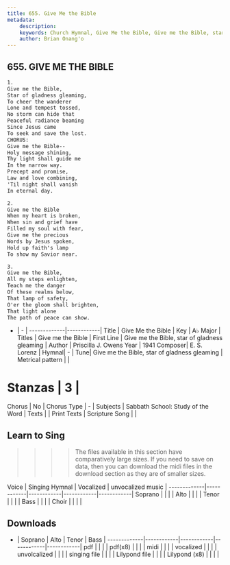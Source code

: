 ```yaml
---
title: 655. Give Me the Bible
metadata:
    description: 
    keywords: Church Hymnal, Give Me the Bible, Give me the Bible, star of gladness gleaming, Give me the Bible
    author: Brian Onang'o
---
```



## 655. GIVE ME THE BIBLE

```txt
1.
Give me the Bible,
Star of gladness gleaming,
To cheer the wanderer
Lone and tempest tossed,
No storm can hide that
Peaceful radiance beaming
Since Jesus came
To seek and save the lost.
CHORUS:
Give me the Bible--
Holy message shining,
Thy light shall guide me
In the narrow way.
Precept and promise,
Law and love combining,
'Til night shall vanish
In eternal day.

2.
Give me the Bible
When my heart is broken,
When sin and grief have
Filled my soul with fear,
Give me the precious
Words by Jesus spoken,
Hold up faith's lamp
To show my Savior near.

3.
Give me the Bible,
All my steps enlighten,
Teach me the danger
Of these realms below,
That lamp of safety,
O'er the gloom shall brighten,
That light alone
The path of peace can show.
```

- |   -  |
-------------|------------|
Title | Give Me the Bible |
Key | A♭ Major |
Titles | Give me the Bible |
First Line | Give me the Bible, star of gladness gleaming |
Author | Priscilla J. Owens
Year | 1941
Composer| E. S. Lorenz |
Hymnal|  - |
Tune| Give me the Bible, star of gladness gleaming |
Metrical pattern | |
# Stanzas | 3 |
Chorus | No |
Chorus Type | - |
Subjects | Sabbath School: Study of the Word |
Texts |  |
Print Texts | 
Scripture Song |  |
  
## Learn to Sing

>>>> The files available in this section have comparatively large sizes. If you need to save on data, then you can download the midi files in the download section as they are of smaller sizes.

Voice |  Singing Hymnal | Vocalized | unvocalized music |
-------------|------------|------------|------------|------------|
Soprano | | | |
Alto | | | |
Tenor | | | |
Bass | | | |
Choir | | | |

## Downloads

- |  Soprano | Alto | Tenor | Bass |
-------------|------------|------------|------------|------------|
pdf | | | |
pdf(x8) | | | |
midi | | | |
vocalized | | | |
unvolcalized | | | |
singing file | | | |
Lilypond file | | | |
Lilypond (x8) | | | |
  